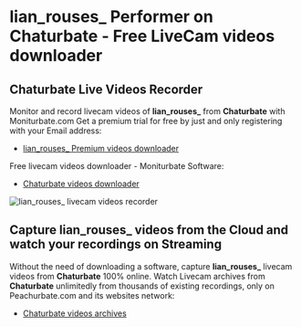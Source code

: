 # lian_rouses_ Performer on Chaturbate - Free LiveCam videos downloader

## Chaturbate Live Videos Recorder

Monitor and record livecam videos of **lian_rouses_** from **Chaturbate** with Moniturbate.com
Get a premium trial for free by just and only registering with your Email address:
* [lian_rouses_ Premium videos downloader](https://moniturbate.com/request-demo-licence-key.html)

Free livecam videos downloader - Moniturbate Software:
* [Chaturbate videos downloader](https://moniturbate.com/moniturbate-download-software.html)

![lian_rouses_ livecam videos recorder](https://peachurnet.com/templates/moniturbate-software.png)


## Capture lian_rouses_ videos from the Cloud and watch your recordings on Streaming

Without the need of downloading a software, capture **lian_rouses_** livecam videos from **Chaturbate** 100% online.
Watch Livecam archives from **Chaturbate** unlimitedly from thousands of existing recordings, only on Peachurbate.com and its websites network:
* [Chaturbate videos archives](https://peachurnet.com/)